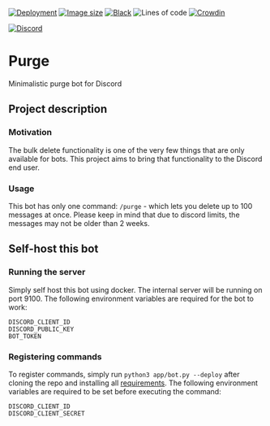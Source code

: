[![Deployment](https://github.com/therealr5/Purge/actions/workflows/deploy.yml/badge.svg)](https://github.com/therealr5/Purge/actions/workflows/deploy.yml)
[![Image size](https://img.shields.io/docker/image-size/therealr5/purge/latest)](https://hub.docker.com/r/therealr5/purge)
[![Black](https://img.shields.io/badge/codestyle-black-000000)](https://github.com/psf/black)
![Lines of code](https://img.shields.io/tokei/lines/github/therealr5/Purge)
[![Crowdin](https://badges.crowdin.net/purge/localized.svg)](https://crowdin.com/project/purge)

[![Discord](https://discord.com/api/v10/guilds/952508187905511484/widget.png)](https://discord.gg/4JT9JyjkAF)

# Purge
Minimalistic purge bot for Discord

## Project description

### Motivation
The bulk delete functionality is one of the very few things that are only available for bots. This project aims to bring that functionality to the Discord end user.

### Usage
This bot has only one command: `/purge` -  which lets you delete up to 100 messages at once.
Please keep in mind that due to discord limits, the messages may not be older than 2 weeks.


## Self-host this bot
### Running the server
Simply self host this bot using docker. The internal server will be running on port 9100. The following environment variables are required for the bot to work:
```env
DISCORD_CLIENT_ID
DISCORD_PUBLIC_KEY
BOT_TOKEN
```` 

### Registering commands
To register commands, simply run `python3 app/bot.py --deploy` after cloning the repo and installing all [requirements](https://github.com/therealr5/Purge/blob/main/requirements.txt).
The following environment variables are required to be set before executing the command:
```env
DISCORD_CLIENT_ID
DISCORD_CLIENT_SECRET
```
